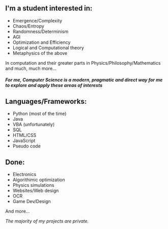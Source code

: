 ## I'm a student interested in:
- Emergence/Complexity
- Chaos/Entropy
- Randomness/Determinism
- AGI
- Optimization and Efficiency
- Logical and Computational theory
- Metaphysics of the above

In computation and their greater parts in Physics/Philosophy/Mathematics and much, much more...

#### *For me, Computer Science is a modern, pragmatic and direct way for me to explore and apply these areas of interests*

## Languages/Frameworks:
- Python (most of the time)
- Java
- VBA (unfortunately)
- SQL
- HTML/CSS
- JavaScript
- Pseudo code

## Done:
- Electronics
- Algorithimic optimization
- Physics simulations
- Websites/Web design
- OCR
- Game Dev/Design

And more...


*The majority of my projects are private.*
<!--
**DreamingElectricSheep/DreamingElectricSheep** is a ✨ _special_ ✨ repository because its `README.md` (this file) appears on your GitHub profile.

Here are some ideas to get you started:

- 🔭 I’m currently working on ...
- 🌱 I’m currently learning ...
- 👯 I’m looking to collaborate on ...
- 🤔 I’m looking for help with ...
- 💬 Ask me about ...
- 📫 How to reach me: ...
- 😄 Pronouns: ...
- ⚡ Fun fact: ...
-->
